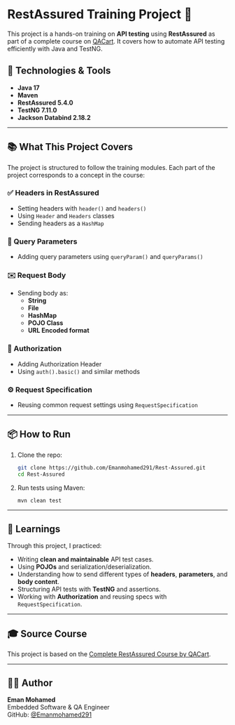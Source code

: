 # RestAssured Training Project 🧪

This project is a hands-on training on **API testing** using **RestAssured** as part of a complete course on [QACart](https://qacart.com/course/rest-assured-101). It covers how to automate API testing efficiently with Java and TestNG.

## 🔧 Technologies & Tools

- **Java 17**
- **Maven**
- **RestAssured 5.4.0**
- **TestNG 7.11.0**
- **Jackson Databind 2.18.2**

---

## 📚 What This Project Covers

The project is structured to follow the training modules. Each part of the project corresponds to a concept in the course:

### ✅ Headers in RestAssured
- Setting headers with `header()` and `headers()`
- Using `Header` and `Headers` classes
- Sending headers as a `HashMap`

### 🧩 Query Parameters
- Adding query parameters using `queryParam()` and `queryParams()`

### ✉️ Request Body
- Sending body as:
  - **String**
  - **File**
  - **HashMap**
  - **POJO Class**
  - **URL Encoded format**

### 🔐 Authorization
- Adding Authorization Header
- Using `auth().basic()` and similar methods

### ⚙️ Request Specification
- Reusing common request settings using `RequestSpecification`

---

## 📦 How to Run

1. Clone the repo:
   ```bash
   git clone https://github.com/Emanmohamed291/Rest-Assured.git
   cd Rest-Assured
   ```

2. Run tests using Maven:
   ```bash
   mvn clean test
   ```

---

## 🧠 Learnings

Through this project, I practiced:

- Writing **clean and maintainable** API test cases.
- Using **POJOs** and serialization/deserialization.
- Understanding how to send different types of **headers**, **parameters**, and **body content**.
- Structuring API tests with **TestNG** and assertions.
- Working with **Authorization** and reusing specs with `RequestSpecification`.

---

## 🎓 Source Course

This project is based on the [Complete RestAssured Course by QACart](https://qacart.com/course/rest-assured-101).

---

## 👩‍💻 Author

**Eman Mohamed**  
Embedded Software & QA Engineer  
GitHub: [@Emanmohamed291](https://github.com/Emanmohamed291)
